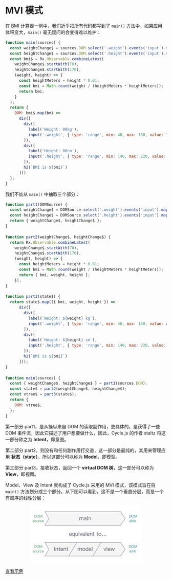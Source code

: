 # MVI 模式

在 BMI 计算器一例中，我们近乎把所有代码都写到了 `main()` 方法中，如果应用体积变大，`main()` 毫无疑问的会变得难以维护：

```js
function main(sources) {
  const weightChange$ = sources.DOM.select('.weight').events('input').map(evt => evt.target.value);
  const heightChange$ = sources.DOM.select('.height').events('input').map(evt => evt.target.value);
  const bmi$ = Rx.Observable.combineLatest(
    weightChange$.startWith(70),
    heightChange$.startWith(170),
    (weight, height) => {
      const heightMeters = height * 0.01;
      const bmi = Math.round(weight / (heightMeters * heightMeters));
      return bmi;
    }
  );
  return {
    DOM: bmi$.map(bmi =>
      div([
        div([
          label('Weight: 00kg'),
          input('.weight', { type: 'range', min: 40, max: 150, value: 70 })
        ]),
        div([
          label('Height: 00cm'),
          input('.height', { type: 'range', min: 140, max: 220, value: 170 })
        ]),
        h2(`BMI is ${bmi}`)
      ]))
  };
}
```

我们不妨从 `main()` 中抽取三个部分：

```js
function part1(DOMSource) {
  const weightChange$ = DOMSource.select('.weight').events('input').map(evt => evt.target.value);
  const heightChange$ = DOMSource.select('.height').events('input').map(evt => evt.target.value);
  return { weightChange$, heightChange$ };
}

function part2(weightChange$, heightChange$) {
  return Rx.Observable.combineLatest(
    weightChange$.startWith(70),
    heightChange$.startWith(170),
    (weight, height) => {
      const heightMeters = height * 0.01;
      const bmi = Math.round(weight / (heightMeters * heightMeters));
      return { bmi, weight, height };
    });
}

function part3(state$) {
  return state$.map(({ bmi, weight, height }) =>
      div([
        div([
          label(`Weight: ${weight} kg`),
          input('.weight', { type: 'range', min: 40, max: 150, value: weight })
        ]),
        div([
          label(`Height: ${height} cm`),
          input('.height', { type: 'range', min: 140, max: 220, value: height })
        ]),
        h2(`BMI is ${bmi}`)
      ]));
}

function main(sources) {
  const { weightChange$, heightChange$ } = part1(sources.DOM);
  const state$ = part2(weightChange$, heightChange$);
  const vtree$ = part3(state$);
  return {
    DOM: vtree$;
  };
}
```

第一部分 part1，是从操纵来自 DOM 的读取副作用，更具体的，是获得了一些 DOM 事件流，因此它描述了用户想要做什么，因此，Cycle.js 的作者 staltz 将这一部分称之为 **Intent**，即意图。

第二部分 part2，则没有和任何副作用打交道，这一部分是最纯的，其用来管理应用 **状态（state）**，所以这部分可以称为  **Model**，即模型。

第三部分 part3，接收状态，返回一个 **virtual DOM 树**，这一部分可以称为 **View**，即视图。

Model、View 及 Intent 就构成了 Cycle.js 采用的 MVI 模式，该模式旨在将 `main()` 方法划分成三个部分。从下图可以看到，这不是一个垂直分层，而是一个有顺序的线性分层：

<div style="text-align:center">
<img src="./15_mvi.png" width="350px"></img>
</div>

[查看示例](http://jsbin.com/nuhisuy/117/edit?js,output)
